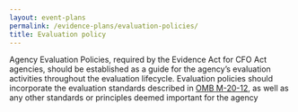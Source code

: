 ```yaml
---
layout: event-plans
permalink: /evidence-plans/evaluation-policies/
title: Evaluation policy
---
```


Agency Evaluation Policies, required by the Evidence Act for CFO Act agencies, should be established as a guide for the agency’s evaluation activities throughout the evaluation lifecycle. Evaluation policies should incorporate the evaluation standards described in [OMB M-20-12](https://www.whitehouse.gov/wp-content/uploads/2020/03/M-20-12.pdf), as well as any other standards or principles deemed important for the agency